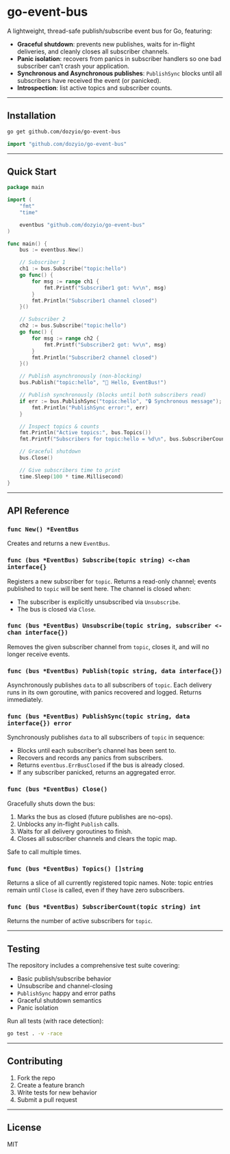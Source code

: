 # go-event-bus

A lightweight, thread-safe publish/subscribe event bus for Go, featuring:

- **Graceful shutdown**: prevents new publishes, waits for in-flight deliveries, and cleanly closes all subscriber channels.
- **Panic isolation**: recovers from panics in subscriber handlers so one bad subscriber can’t crash your application.
- **Synchronous and Asynchronous publishes**: `PublishSync` blocks until all subscribers have received the event (or panicked).
- **Introspection**: list active topics and subscriber counts.

---

## Installation

```bash
go get github.com/dozyio/go-event-bus
````

```go
import "github.com/dozyio/go-event-bus"
```

---

## Quick Start

```go
package main

import (
    "fmt"
    "time"

    eventbus "github.com/dozyio/go-event-bus"
)

func main() {
    bus := eventbus.New()

    // Subscriber 1
    ch1 := bus.Subscribe("topic:hello")
    go func() {
        for msg := range ch1 {
            fmt.Printf("Subscriber1 got: %v\n", msg)
        }
        fmt.Println("Subscriber1 channel closed")
    }()

    // Subscriber 2
    ch2 := bus.Subscribe("topic:hello")
    go func() {
        for msg := range ch2 {
            fmt.Printf("Subscriber2 got: %v\n", msg)
        }
        fmt.Println("Subscriber2 channel closed")
    }()

    // Publish asynchronously (non-blocking)
    bus.Publish("topic:hello", "👋 Hello, EventBus!")

    // Publish synchronously (blocks until both subscribers read)
    if err := bus.PublishSync("topic:hello", "🔒 Synchronous message"); err != nil {
        fmt.Println("PublishSync error:", err)
    }

    // Inspect topics & counts
    fmt.Println("Active topics:", bus.Topics())
    fmt.Printf("Subscribers for topic:hello = %d\n", bus.SubscriberCount("topic:hello"))

    // Graceful shutdown
    bus.Close()

    // Give subscribers time to print
    time.Sleep(100 * time.Millisecond)
}
```

---

## API Reference

### `func New() *EventBus`

Creates and returns a new `EventBus`.

### `func (bus *EventBus) Subscribe(topic string) <-chan interface{}`

Registers a new subscriber for `topic`. Returns a read-only channel; events published to `topic` will be sent here. The channel is closed when:

* The subscriber is explicitly unsubscribed via `Unsubscribe`.
* The bus is closed via `Close`.

### `func (bus *EventBus) Unsubscribe(topic string, subscriber <-chan interface{})`

Removes the given subscriber channel from `topic`, closes it, and will no longer receive events.

### `func (bus *EventBus) Publish(topic string, data interface{})`

Asynchronously publishes `data` to all subscribers of `topic`. Each delivery runs in its own goroutine, with panics recovered and logged. Returns immediately.

### `func (bus *EventBus) PublishSync(topic string, data interface{}) error`

Synchronously publishes `data` to all subscribers of `topic` in sequence:

* Blocks until each subscriber’s channel has been sent to.
* Recovers and records any panics from subscribers.
* Returns `eventbus.ErrBusClosed` if the bus is already closed.
* If any subscriber panicked, returns an aggregated error.

### `func (bus *EventBus) Close()`

Gracefully shuts down the bus:

1. Marks the bus as closed (future publishes are no-ops).
2. Unblocks any in-flight `Publish` calls.
3. Waits for all delivery goroutines to finish.
4. Closes all subscriber channels and clears the topic map.

Safe to call multiple times.

### `func (bus *EventBus) Topics() []string`

Returns a slice of all currently registered topic names. Note: topic entries remain until `Close` is called, even if they have zero subscribers.

### `func (bus *EventBus) SubscriberCount(topic string) int`

Returns the number of active subscribers for `topic`.

---

## Testing

The repository includes a comprehensive test suite covering:

* Basic publish/subscribe behavior
* Unsubscribe and channel-closing
* `PublishSync` happy and error paths
* Graceful shutdown semantics
* Panic isolation

Run all tests (with race detection):

```bash
go test . -v -race
```

---

## Contributing

1. Fork the repo
2. Create a feature branch
3. Write tests for new behavior
4. Submit a pull request

---

## License

MIT
